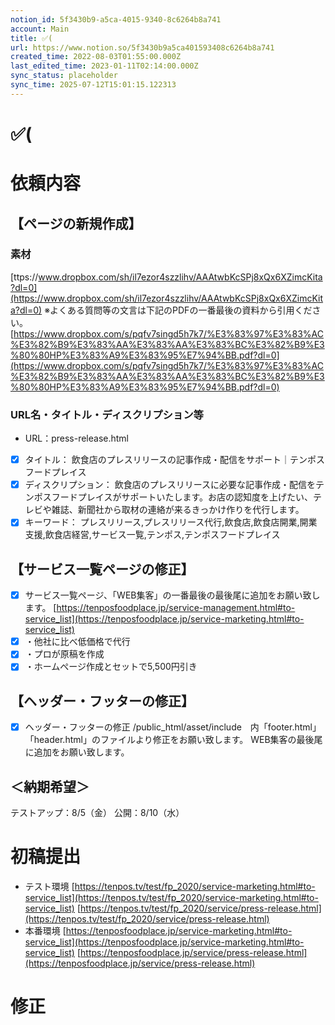 ```yaml
---
notion_id: 5f3430b9-a5ca-4015-9340-8c6264b8a741
account: Main
title: ✅(
url: https://www.notion.so/5f3430b9a5ca401593408c6264b8a741
created_time: 2022-08-03T01:55:00.000Z
last_edited_time: 2023-01-11T02:14:00.000Z
sync_status: placeholder
sync_time: 2025-07-12T15:01:15.122313
---
```

# ✅(

# 依頼内容
## 【ページの新規作成】

### 素材
[ttps://www.dropbox.com/sh/il7ezor4szzlihv/AAAtwbKcSPj8xQx6XZimcKita?dl=0](https://www.dropbox.com/sh/il7ezor4szzlihv/AAAtwbKcSPj8xQx6XZimcKita?dl=0)
※よくある質問等の文言は下記のPDFの一番最後の資料から引用ください。
[https://www.dropbox.com/s/pqfv7singd5h7k7/%E3%83%97%E3%83%AC%E3%82%B9%E3%83%AA%E3%83%AA%E3%83%BC%E3%82%B9%E3%80%80HP%E3%83%A9%E3%83%95%E7%94%BB.pdf?dl=0](https://www.dropbox.com/s/pqfv7singd5h7k7/%E3%83%97%E3%83%AC%E3%82%B9%E3%83%AA%E3%83%AA%E3%83%BC%E3%82%B9%E3%80%80HP%E3%83%A9%E3%83%95%E7%94%BB.pdf?dl=0)
### URL名・タイトル・ディスクリプション等
- URL：press-release.html
- [x] タイトル：
飲食店のプレスリリースの記事作成・配信をサポート｜テンポスフードプレイス
- [x] ディスクリプション：
飲食店のプレスリリースに必要な記事作成・配信をテンポスフードプレイスがサポートいたします。お店の認知度を上げたい、テレビや雑誌、新聞社から取材の連絡が来るきっかけ作りを代行します。
- [x] キーワード：
プレスリリース,プレスリリース代行,飲食店,飲食店開業,開業支援,飲食店経営,サービス一覧,テンポス,テンポスフードプレイス
## 【サービス一覧ページの修正】
- [x] サービス一覧ページ、「WEB集客」の一番最後の最後尾に追加をお願い致します。
[https://tenposfoodplace.jp/service-management.html#to-service_list](https://tenposfoodplace.jp/service-marketing.html#to-service_list)
- [x] ・他社に比べ低価格で代行
- [x] ・プロが原稿を作成
- [x] ・ホームぺージ作成とセットで5,500円引き
## 【ヘッダー・フッターの修正】
- [x] ヘッダー・フッターの修正
/public_html/asset/include　内「footer.html」「header.html」のファイルより修正をお願い致します。
WEB集客の最後尾に追加をお願い致します。
## ＜納期希望＞
テストアップ：8/5（金）
公開：8/10（水）
# 初稿提出
- テスト環境
[https://tenpos.tv/test/fp_2020/service-marketing.html#to-service_list](https://tenpos.tv/test/fp_2020/service-marketing.html#to-service_list)
[https://tenpos.tv/test/fp_2020/service/press-release.html](https://tenpos.tv/test/fp_2020/service/press-release.html)
- 本番環境
[https://tenposfoodplace.jp/service-marketing.html#to-service_list](https://tenposfoodplace.jp/service-marketing.html#to-service_list)
[https://tenposfoodplace.jp/service/press-release.html](https://tenposfoodplace.jp/service/press-release.html)
# 修正
  